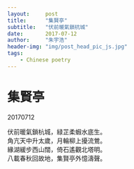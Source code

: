 ```yaml
---
layout:     post
title:      "集賢亭"
subtitle:   "伏前暖氣鎖杭城"
date:       2017-07-12
author:     "朱宇浩"
header-img: "img/post_head_pic_js.jpg"
tags:
    - Chinese poetry
---
```



# 集賢亭
20170712

伏前暖氣鎖杭城，緑芷柔蝦水底生。  
角亢天中升太歲，月輪柳上擾流鶯。  
緣湖緩步西山闊，倚石遙觀北塔明。  
八載春秋回故地，集賢亭外憶濤聲。

